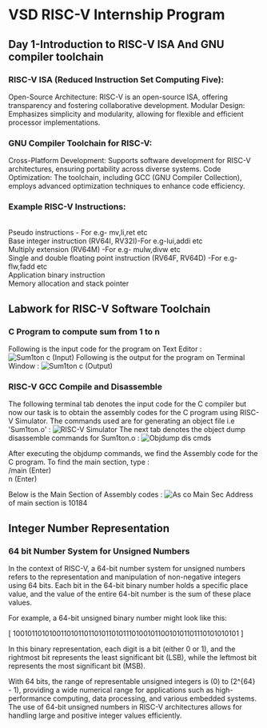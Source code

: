 # VSD RISC-V Internship Program
## Day 1-Introduction to RISC-V ISA And GNU compiler toolchain
### RISC-V ISA (Reduced Instruction Set Computing Five):

Open-Source Architecture: RISC-V is an open-source ISA, offering transparency and fostering collaborative development.
Modular Design: Emphasizes simplicity and modularity, allowing for flexible and efficient processor implementations.
### GNU Compiler Toolchain for RISC-V:

Cross-Platform Development: Supports software development for RISC-V architectures, ensuring portability across diverse systems.
Code Optimization: The toolchain, including GCC (GNU Compiler Collection), employs advanced optimization techniques to enhance code efficiency.
### Example RISC-V Instructions:
<br> Pseudo instructions - For e.g- mv,li,ret etc
<br> Base integer instruction (RV64I, RV32I)-For e.g-lui,addi etc
<br> Multiply extension (RV64M) -For e.g- mulw,divw etc
<br> Single and double floating point instruction (RV64F, RV64D) -For e.g- flw,fadd etc
<br> Application binary instruction
<br> Memory allocation and stack pointer

## Labwork for RISC-V Software Toolchain

### C Program to compute sum from 1 to n
Following is the input code for the program on Text Editor :
![Sum1ton c (Input)](https://github.com/spandansarkar45/somaiya-riscv/assets/154997186/f1a83442-9f8d-4fd7-8886-4cf6e4e0dab2)
Following is the output for the program on Terminal Window :
![Sum1ton c (Output)](https://github.com/spandansarkar45/somaiya-riscv/assets/154997186/fe328267-4287-4ba7-8c3f-34afc761b10d)

### RISC-V GCC Compile and Disassemble
The following terminal tab denotes the input code for the C compiler but now our task is to obtain the assembly codes for the C program using RISC-V Simulator. The commands used are for generating an object file i.e 'Sum1ton.o' :
![RISC-V Simulator](https://github.com/spandansarkar45/somaiya-riscv/assets/154997186/a56dc5ae-d490-4318-97d4-af0ae2201b7e)
The next tab denotes the object dump disassemble commands for Sum1ton.o :
![Objdump dis cmds](https://github.com/spandansarkar45/somaiya-riscv/assets/154997186/fb9d8dbb-61f2-40a4-a018-3112bd74da2c)

After executing the objdump commands, we find the Assembly code for the C program. To find the main section, type :
<br> /main (Enter)
<br> n (Enter)

Below is the Main Section of Assembly codes :
![As co Main Sec](https://github.com/spandansarkar45/somaiya-riscv/assets/154997186/461a0855-b501-4e23-8416-0ce8adcc1f7b)
Address of main section is 10184

## Integer Number Representation

### 64 bit Number System for Unsigned Numbers
In the context of RISC-V, a 64-bit number system for unsigned numbers refers to the representation and manipulation of non-negative integers using 64 bits. Each bit in the 64-bit binary number holds a specific place value, and the value of the entire 64-bit number is the sum of these place values.

For example, a 64-bit unsigned binary number might look like this:

\[ 1001011010100110101101101011010111010010110010101101110101010101 \]

In this binary representation, each digit is a bit (either 0 or 1), and the rightmost bit represents the least significant bit (LSB), while the leftmost bit represents the most significant bit (MSB).

With 64 bits, the range of representable unsigned integers is \(0\) to \(2^{64} - 1\), providing a wide numerical range for applications such as high-performance computing, data processing, and various embedded systems. The use of 64-bit unsigned numbers in RISC-V architectures allows for handling large and positive integer values efficiently.




